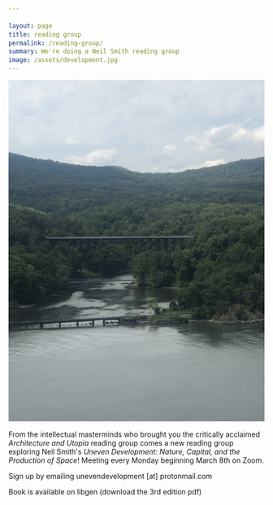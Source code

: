 ```yaml
---

layout: page
title: reading group
permalink: /reading-group/
summary: We're doing a Neil Smith reading group
image: /assets/development.jpg
---
```

<img src="/assets/development.jpg" alt="a picture of some development" width="1000"/>

From the intellectual masterminds who brought you the critically acclaimed _Architecture and Utopia_ reading group comes a new reading group exploring Neil Smith's _Uneven Development: Nature, Capital, and the Production of Space_! Meeting every Monday beginning March 8th on Zoom.

Sign up by emailing unevendevelopment [at] protonmail.com

Book is available on libgen (download the 3rd edition pdf)
